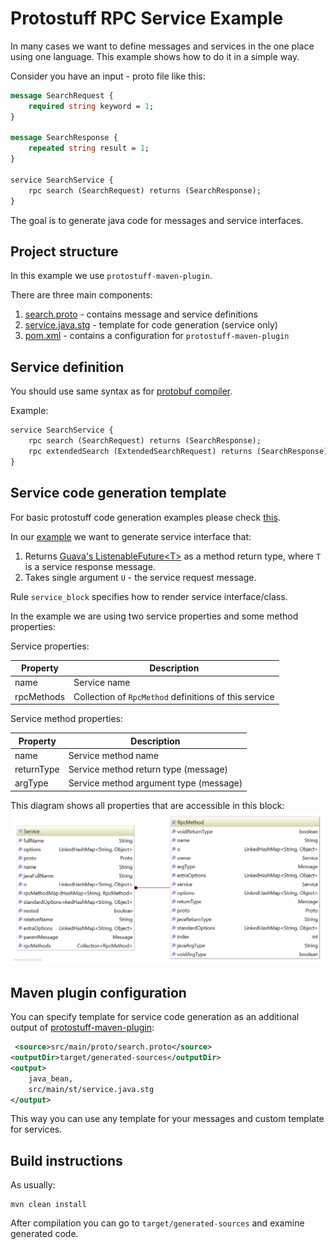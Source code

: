 # Protostuff RPC Service Example

In many cases we want to define messages and services in the one place using one language.
This example shows how to do it in a simple way. 

Consider you have an input - proto file like this:
 
```proto
message SearchRequest {
    required string keyword = 1;
}

message SearchResponse {
    repeated string result = 1;
}

service SearchService {
    rpc search (SearchRequest) returns (SearchResponse);
}
```

The goal is to generate java code for messages and service interfaces.

## Project structure

In this example we use `protostuff-maven-plugin`.

There are three main components:

1. [search.proto](src/main/proto/search.proto) - contains message and service definitions
2. [service.java.stg](src/main/st/service.java.stg) - template for code generation (service only)
3. [pom.xml](pom.xml) - contains a configuration for `protostuff-maven-plugin`

## Service definition

You should use same syntax as for [protobuf compiler](https://developers.google.com/protocol-buffers/docs/proto#services).

Example:

```proto
service SearchService {
    rpc search (SearchRequest) returns (SearchResponse);
    rpc extendedSearch (ExtendedSearchRequest) returns (SearchResponse);
}

```

## Service code generation template

For basic protostuff code generation examples please check [this](https://code.google.com/p/protostuff/wiki/WritingCustomCodeGenerators).

In our [example](src/main/st/service.java.stg) we want to generate service interface that:

1. Returns [Guava's ListenableFuture&lt;T&gt;](https://code.google.com/p/guava-libraries/wiki/ListenableFutureExplained) as a method return type, where `T` is a service response message.
2. Takes single argument `U` - the service request message.

Rule `service_block` specifies how to render service interface/class. 

In the example we are using two service properties and some method properties:

Service properties:

Property      | Description
------------- | -------------
name          | Service name
rpcMethods    | Collection of `RpcMethod` definitions of this service

Service method properties:

Property      | Description
------------- | -------------
name          | Service method name
returnType    | Service method return type (message)
argType       | Service method argument type (message)

This diagram shows all properties that are accessible in this block:
![](ServiceProperties.png)

## Maven plugin configuration

You can specify template for service code generation as an additional output of [protostuff-maven-plugin](https://github.com/kshchepanovskyi/protostuff-rpc-example/blob/master/pom.xml#L37):

```xml
 <source>src/main/proto/search.proto</source>
<outputDir>target/generated-sources</outputDir>
<output>
    java_bean,
    src/main/st/service.java.stg
</output>
```

This way you can use any template for your messages and custom template for services.

## Build instructions

As usually:

```
mvn clean install
```

After compilation you can go to `target/generated-sources` and examine generated code.